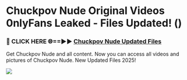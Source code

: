 # Chuckpov Nude Original Videos 0nlyFans Leaked - Files Updated! ()

<h3>🔴 CLICK HERE 🌐==►► <a href="https://tinyurl.com/leaks-videos" rel="nofollow">Chuckpov Nude Updated Files</a></h3>

Get Chuckpov Nude and all content. Now you can access all videos and pictures of Chuckpov Nude. New Updated Files 2025!

[![](https://i.imgur.com/KQgVmj3.gif)](https://tinyurl.com/leaks-videos)